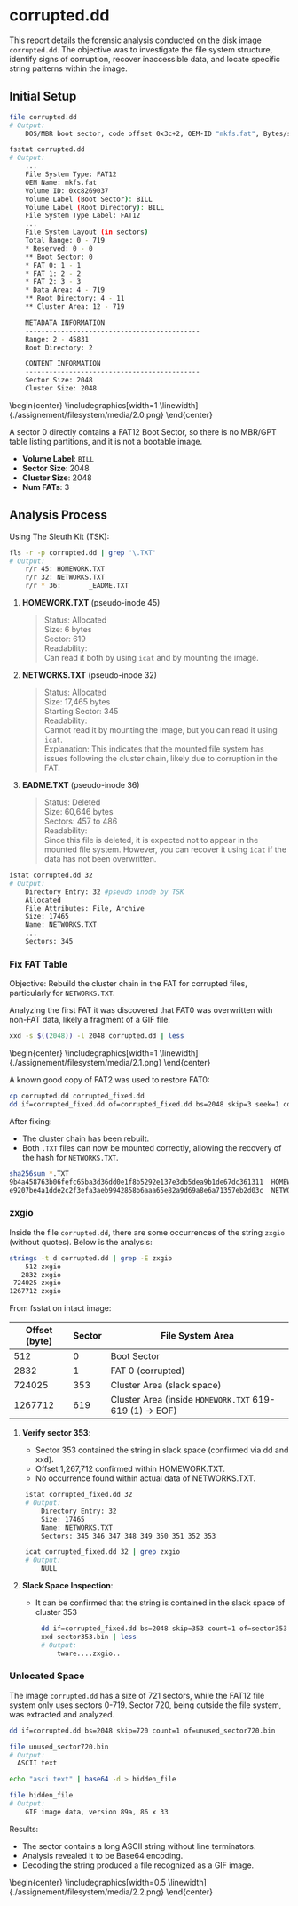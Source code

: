# corrupted.dd

This report details the forensic analysis conducted on the disk image `corrupted.dd`. The objective was to investigate the file system structure, identify signs of corruption, recover inaccessible data, and locate specific string patterns within the image. 

## Initial Setup

```bash
file corrupted.dd
# Output:
    DOS/MBR boot sector, code offset 0x3c+2, OEM-ID "mkfs.fat", Bytes/sector 2048, FATs 3, root entries 512, sectors 720 (volumes <=32 MB), Media descriptor 0xf8, sectors/FAT 1, sectors/track 16, serial number 0xc8269037, label: "BILL", FAT (12 bit)

fsstat corrupted.dd
# Output:
    ...
    File System Type: FAT12
    OEM Name: mkfs.fat
    Volume ID: 0xc8269037
    Volume Label (Boot Sector): BILL
    Volume Label (Root Directory): BILL
    File System Type Label: FAT12
    ...
    File System Layout (in sectors)
    Total Range: 0 - 719
    * Reserved: 0 - 0
    ** Boot Sector: 0
    * FAT 0: 1 - 1
    * FAT 1: 2 - 2
    * FAT 2: 3 - 3
    * Data Area: 4 - 719
    ** Root Directory: 4 - 11
    ** Cluster Area: 12 - 719

    METADATA INFORMATION
    --------------------------------------------
    Range: 2 - 45831
    Root Directory: 2

    CONTENT INFORMATION
    --------------------------------------------
    Sector Size: 2048
    Cluster Size: 2048
```

\begin{center}
\includegraphics[width=1 \linewidth]{./assignement/filesystem/media/2.0.png}
\end{center}

A sector 0 directly contains a FAT12 Boot Sector, so there is no MBR/GPT table listing partitions, and it is not a bootable image.

- **Volume Label**: `BILL`
- **Sector Size**: 2048
- **Cluster Size**: 2048
- **Num FATs**: 3

## Analysis Process

Using The Sleuth Kit (TSK):

```bash
fls -r -p corrupted.dd | grep '\.TXT'
# Output:
    r/r 45: HOMEWORK.TXT
    r/r 32: NETWORKS.TXT
    r/r * 36:       _EADME.TXT
```

1. **HOMEWORK.TXT** (pseudo-inode 45)
    > Status: Allocated  
    > Size: 6 bytes  
    > Sector: 619  
    > Readability:  
        Can read it both by using `icat` and by mounting the image.

2. **NETWORKS.TXT** (pseudo-inode 32)
    > Status: Allocated  
    > Size: 17,465 bytes  
    > Starting Sector: 345  
    > Readability:  
        Cannot read it by mounting the image, but you can read it using `icat`.  
        Explanation: This indicates that the mounted file system has issues following the cluster chain, likely due to corruption in the FAT.

3. **EADME.TXT** (pseudo-inode 36)
    > Status: Deleted  
    > Size: 60,646 bytes  
    > Sectors: 457 to 486  
    > Readability:  
        Since this file is deleted, it is expected not to appear in the mounted file system. However, you can recover it using `icat` if the data has not been overwritten.


```bash
istat corrupted.dd 32
# Output:
    Directory Entry: 32 #pseudo inode by TSK
    Allocated
    File Attributes: File, Archive
    Size: 17465
    Name: NETWORKS.TXT
    ...
    Sectors: 345
```

### Fix FAT Table

Objective: Rebuild the cluster chain in the FAT for corrupted files, particularly for `NETWORKS.TXT`.

Analyzing the first FAT it was discovered that FAT0 was overwritten with non-FAT data, likely a fragment of a GIF file.


```bash
xxd -s $((2048)) -l 2048 corrupted.dd | less
```

\begin{center}
\includegraphics[width=1 \linewidth]{./assignement/filesystem/media/2.1.png}
\end{center}

A known good copy of FAT2 was used to restore FAT0:

```bash
cp corrupted.dd corrupted_fixed.dd
dd if=corrupted_fixed.dd of=corrupted_fixed.dd bs=2048 skip=3 seek=1 count=1 conv=notrunc
```

After fixing:

- The cluster chain has been rebuilt.  
- Both `.TXT` files can now be mounted correctly, allowing the recovery of the hash for `NETWORKS.TXT`.

```bash
sha256sum *.TXT
9b4a458763b06fefc65ba3d36dd0e1f8b5292e137e3db5dea9b1de67dc361311  HOMEWORK.TXT
e9207be4a1dde2c2f3efa3aeb9942858b6aaa65e82a9d69a8e6a71357eb2d03c  NETWORKS.TXT
```

### zxgio

Inside the file `corrupted.dd`, there are some occurrences of the string `zxgio` (without quotes). 
Below is the analysis:

```bash
strings -t d corrupted.dd | grep -E zxgio
    512 zxgio
   2832 zxgio
 724025 zxgio
1267712 zxgio
```

From fsstat on intact image:

| **Offset (byte)** | **Sector** | **File System Area**         |
|--------------------|------------|------------------------------|
| 512                | 0          | Boot Sector                 |            
| 2832               | 1          | FAT 0 (corrupted)           |                
| 724025             | 353        | Cluster Area (slack space)  |                     
| 1267712            | 619        | Cluster Area (inside `HOMEWORK.TXT` 619-619 (1) -> EOF) |

1. **Verify sector 353**:

    - Sector 353 contained the string in slack space (confirmed via dd and xxd).
    - Offset 1,267,712 confirmed within HOMEWORK.TXT.
    - No occurrence found within actual data of NETWORKS.TXT.

```bash
    istat corrupted_fixed.dd 32
    # Output:
        Directory Entry: 32
        Size: 17465
        Name: NETWORKS.TXT
        Sectors: 345 346 347 348 349 350 351 352 353

    icat corrupted_fixed.dd 32 | grep zxgio
    # Output:
        NULL
```

2. **Slack Space Inspection**:

    - It can be confirmed that the string is contained in the slack space of cluster 353

```bash
        dd if=corrupted_fixed.dd bs=2048 skip=353 count=1 of=sector353.bin
        xxd sector353.bin | less
        # Output:
            tware....zxgio..
```

### Unlocated Space

The image `corrupted.dd` has a size of 721 sectors, while the FAT12 file system only uses sectors 0-719. Sector 720, being outside the file system, was extracted and analyzed.

```bash
dd if=corrupted.dd bs=2048 skip=720 count=1 of=unused_sector720.bin

file unused_sector720.bin
# Output:
  ASCII text

echo "asci text" | base64 -d > hidden_file

file hidden_file
# Output:
    GIF image data, version 89a, 86 x 33
```

Results:

- The sector contains a long ASCII string without line terminators.
- Analysis revealed it to be Base64 encoding.
- Decoding the string produced a file recognized as a GIF image.

\begin{center}
\includegraphics[width=0.5 \linewidth]{./assignement/filesystem/media/2.2.png}
\end{center}
